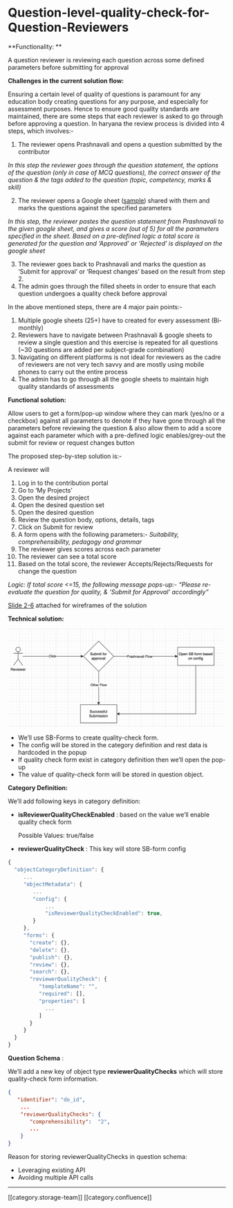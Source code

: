 # Question-level-quality-check-for-Question-Reviewers

\*\*Functionality: \*\*

A question reviewer is reviewing each question across some defined parameters before submitting for approval

**Challenges in the current solution flow:**

Ensuring a certain level of quality of questions is paramount for any education body creating questions for any purpose, and especially for assessment purposes. Hence to ensure good quality standards are maintained, there are some steps that each reviewer is asked to go through before approving a question. In haryana the review process is divided into 4 steps, which involves:-

1. The reviewer opens Prashnavali and opens a question submitted by the contributor

_In this step the reviewer goes through the question statement, the options of the question (only in case of MCQ questions), the correct answer of the question & the tags added to the question (topic, competency, marks & skill)_

2. The reviewer opens a Google sheet ([sample](https://docs.google.com/spreadsheets/d/1LVFqsyMoCSiYTQYesjUO-s\_IphyHj0MBM2x0FHJHQ1Y/edit?usp=sharing)) shared with them and marks the questions against the specified parameters

_In this step, the reviewer pastes the question statement from Prashnavali to the given google sheet, and gives a score (out of 5) for all the parameters specified in the sheet. Based on a pre-defined logic a total score is generated for the question and ‘Approved’ or ‘Rejected’ is displayed on the google sheet_

3. The reviewer goes back to Prashnavali and marks the question as ‘Submit for approval’ or ‘Request changes’ based on the result from step 2.
4. The admin goes through the filled sheets in order to ensure that each question undergoes a quality check before approval

In the above mentioned steps, there are 4 major pain points:-

1. Multiple google sheets (25+) have to created for every assessment (Bi-monthly)
2. Reviewers have to navigate between Prashnavali & google sheets to review a single question and this exercise is repeated for all questions (\~30 questions are added per subject-grade combination)
3. Navigating on different platforms is not ideal for reviewers as the cadre of reviewers are not very tech savvy and are mostly using mobile phones to carry out the entire process
4. The admin has to go through all the google sheets to maintain high quality standards of assessments

**Functional solution:**

Allow users to get a form/pop-up window where they can mark (yes/no or a checkbox) against all parameters to denote if they have gone through all the parameters before reviewing the question & also allow them to add a score against each parameter which with a pre-defined logic enables/grey-out the submit for review or request changes button

The proposed step-by-step solution is:-

A reviewer will

1. Log in to the contribution portal
2. Go to ‘My Projects’
3. Open the desired project
4. Open the desired question set
5. Open the desired question
6. Review the question body, options, details, tags
7. Click on Submit for review
8. A form opens with the following parameters:- _Suitability, comprehensibility, pedagogy and grammar_
9. The reviewer gives scores across each parameter
10. The reviewer can see a total score
11. Based on the total score, the reviewer Accepts/Rejects/Requests for change the question

_Logic: If total score <=15, the following message pops-up:- “Please re-evaluate the question for quality, & ‘Submit for Approval’ accordingly”_

[Slide 2-6](https://docs.google.com/presentation/d/13\_KfHUE53\_jqaGS6WBpDactC4b9KK7UT/edit#slide=id.p8) attached for wireframes of the solution

**Technical solution:**

![](../../../../.gitbook/assets/image-20220717-191915.png)

* We’ll use SB-Forms to create quality-check form.
* The config will be stored in the category definition and rest data is hardcoded in the popup
* If quality check form exist in category definition then we’ll open the pop-up
* The value of quality-check form will be stored in question object.

**Category Definition:**

We’ll add following keys in category definition:

*   **isReviewerQualityCheckEnabled** : based on the value we’ll enable quality check form

    Possible Values: true/false
* **reviewerQualityCheck** : This key will store SB-form config

```js
{
  "objectCategoryDefinition": {
     ...
     "objectMetadata": {
        ...
        "config": {
            ...
            "isReviewerQualityCheckEnabled": true,
        }
     },
     "forms": {
       "create": {},
       "delete": {},
       "publish": {},
       "review": {},
       "search": {},
       "reviewerQualityCheck": {
          "templateName": "",
          "required": [],
          "properties": [
            ...
          ]
       }
     }
  }
}
```

**Question Schema** :

We’ll add a new key of object type **reviewerQualityChecks** which will store quality-check form information.

```json
{
   "identifier": "do_id",
    ...
    "reviewerQualityChecks": {
       "comprehensibility":  "2",
       ...
    }
}
```

Reason for storing reviewerQualityChecks in question schema:

* Leveraging existing API
* Avoiding multiple API calls

***

\[\[category.storage-team]] \[\[category.confluence]]

